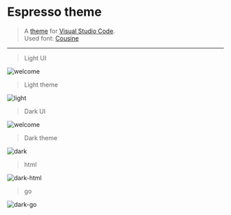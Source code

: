 # Espresso theme
> A [theme](https://github.com/Rasarts/EspressoVsCode) for [Visual Studio Code](http://code.visualstudio.com).
<br> Used font: [Cousine](https://fonts.google.com/specimen/Cousine)
---

> Light UI

![welcome](https://raw.githubusercontent.com/Rasarts/EspressoVsCode/master/preview/preview_light_ui_welcome.png)

> Light theme

![light](https://raw.githubusercontent.com/Rasarts/EspressoVsCode/master/preview/preview_light_ui.png)

> Dark UI

![welcome](https://raw.githubusercontent.com/Rasarts/EspressoVsCode/master/preview/preview_dartk_ui_welcome.png)

> Dark theme

![dark](https://raw.githubusercontent.com/Rasarts/EspressoVsCode/master/preview/preview_dark.png)

> html

![dark-html](https://raw.githubusercontent.com/Rasarts/EspressoVsCode/master/preview/preview_dark_html.png)

> go

![dark-go](https://raw.githubusercontent.com/Rasarts/EspressoVsCode/master/preview/preview_dark_go.png)
